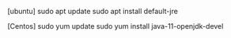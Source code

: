 [ubuntu]
sudo apt update
sudo apt install default-jre

[Centos]
sudo yum update
sudo yum install java-11-openjdk-devel